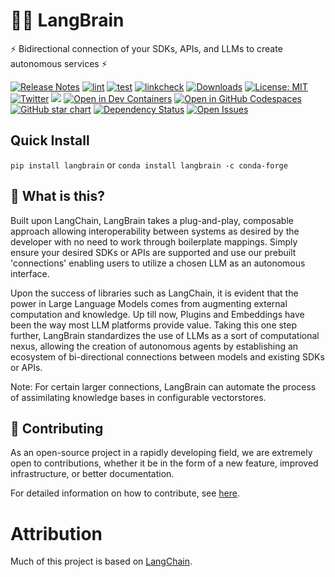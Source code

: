 # 🦜️🧠 LangBrain

⚡ Bidirectional connection of your SDKs, APIs, and LLMs to create autonomous services ⚡

[![Release Notes](https://img.shields.io/github/v/release/cybertheory/langbrain)](https://github.com/cybertheory/langbrain/releases)
[![lint](https://github.com/hwchase17/langchain/actions/workflows/lint.yml/badge.svg)](https://github.com/hwchase17/langchain/actions/workflows/lint.yml)
[![test](https://github.com/hwchase17/langchain/actions/workflows/test.yml/badge.svg)](https://github.com/hwchase17/langchain/actions/workflows/test.yml)
[![linkcheck](https://github.com/hwchase17/langchain/actions/workflows/linkcheck.yml/badge.svg)](https://github.com/hwchase17/langchain/actions/workflows/linkcheck.yml)
[![Downloads](https://static.pepy.tech/badge/langchain/month)](https://pepy.tech/project/langchain)
[![License: MIT](https://img.shields.io/badge/License-MIT-yellow.svg)](https://opensource.org/licenses/MIT)
[![Twitter](https://img.shields.io/twitter/url/https/twitter.com/langchainai.svg?style=social&label=Follow%20%40LangChainAI)](https://twitter.com/langchainai)
[![](https://dcbadge.vercel.app/api/server/6adMQxSpJS?compact=true&style=flat)](https://discord.gg/6adMQxSpJS)
[![Open in Dev Containers](https://img.shields.io/static/v1?label=Dev%20Containers&message=Open&color=blue&logo=visualstudiocode)](https://vscode.dev/redirect?url=vscode://ms-vscode-remote.remote-containers/cloneInVolume?url=https://github.com/hwchase17/langchain)
[![Open in GitHub Codespaces](https://github.com/codespaces/badge.svg)](https://codespaces.new/hwchase17/langchain)
[![GitHub star chart](https://img.shields.io/github/stars/hwchase17/langchain?style=social)](https://star-history.com/#hwchase17/langchain)
[![Dependency Status](https://img.shields.io/librariesio/github/hwchase17/langchain)](https://libraries.io/github/hwchase17/langchain)
[![Open Issues](https://img.shields.io/github/issues-raw/hwchase17/langchain)](https://github.com/hwchase17/langchain/issues)


## Quick Install

`pip install langbrain`
or
`conda install langbrain -c conda-forge`

## 🤔 What is this?

Built upon LangChain, LangBrain takes a plug-and-play, composable approach allowing interoperability between systems as desired by the developer with no need to work through boilerplate mappings. Simply ensure your desired SDKs or APIs are supported and use our prebuilt 'connections' enabling users to utilize a chosen LLM as an autonomous interface.

Upon the success of libraries such as LangChain, it is evident that the power in Large Language Models comes from augmenting external computation and knowledge. Up till now, Plugins and Embeddings have been the way most LLM platforms provide value. Taking this one step further, LangBrain standardizes the use of LLMs as a sort of computational nexus, allowing the creation of autonomous agents by establishing an ecosystem of bi-directional connections between models and existing SDKs or APIs.

Note: For certain larger connections, LangBrain can automate the process of assimilating knowledge bases in configurable vectorstores.

## 💁 Contributing

As an open-source project in a rapidly developing field, we are extremely open to contributions, whether it be in the form of a new feature, improved infrastructure, or better documentation.

For detailed information on how to contribute, see [here](.github/CONTRIBUTING.md).

# Attribution
Much of this project is based on [LangChain](https://github.com/hwchase17/langchain).

